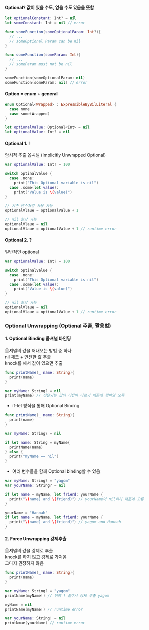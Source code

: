 #### Optional? 값이 있을 수도, 없을 수도 있음을 뜻함

```swift 
let optionalConstant: Int? = nil
let someConstant: Int = nil // error 

func someFunction(someOptionalParam: Int?){
  // ...
  // someOptional Param can be nil
}

func someFunction(someParam: Int){
  // ... 
  // someParam must not be nil
}

someFunction(someOptionalParam: nil)
someFunction(someParam: nil) // error

```
#### Option = enum + general

```swift
enum Optional<Wrapped> : ExpressibleByBilLiteral {
  case none
  case some(Wrapped)
}

let optionalValue: Optional<Int> = nil
let optionalValue: Int? = nil
```
#### Optional 1. !
암시적 추출 옵셔널 (Implicitly Unwrapped Optional)

```swift
var optionalValue: Int! = 100

switch optinalValue {
  case .none:
    print("This Optional variable is nil")
  case .some(let value):
    print("Value is \(value)")
}

// 기존 변수처럼 사용 가능
optionalVlaue = optionalValue + 1

// nil 할당 가능
optionalVlaue = nil
optionalVlaue = optionalValue + 1 // runtime error

```

#### Optional 2. ?
일반적인 optional

```swift
var optionalValue: Int? = 100

switch optinalValue {
  case .none:
    print("This Optional variable is nil")
  case .some(let value):
    print("Value is \(value)")
}

// nil 할당 가능
optionalVlaue = nil
optionalVlaue = optionalValue + 1 // runtime error
```

### Optional Unwrapping (Optional 추출, 활용법)

#### 1. Optional Binding 옵셔널 바인딩
옵셔널의 값을 꺼내오는 방법 중 하나  
nil 체크 + 안전한 값 추출  
knock를 해서 값이 있으면 추출

```swift
func printName(_ name: String){
  print(name)
}

var myName: String? = nil
print(myName) // 전달되는 값의 타입이 다르기 때문에 컴파일 오류
```

* if-let 방식을 통해 Optional Binding 
```swift
func printName(_ name: String){
  print(name)
}

var myName: String? = nil

if let name: String = myName{
  printName(name)
} else {
  print("myName == nil")
}
```

* 여러 변수들을 함께 Optional binding할 수 있음
```swift
var myName: String? = "yagom"
var yourName: String? = nil

if let name = myName, let friend: yourName {
  print("\(name) and \(friend)") // yourName이 nil이기 때문에 오류 
}

yourName = "Hannah"
if let name = myName, let friend: yourName {
  print("\(name) and \(friend)") // yagom and Hannah
}
```

#### 2. Force Unwrapping 강제추출
옵셔널의 값을 강제로 추출  
knock를 하지 않고 강제로 가져옴  
그다지 권장하지 않음

```swift
func printName(_ name: String){
  print(name)
}

var myName: String? = "yagom"
printName(myName!) // 뒤에 ! 붙여서 강제 추출 yagom

myName = nil
printName(myName!) // runtime error 

var yourName: String! = nil 
printNmae(yourName) // runtime error 
```


